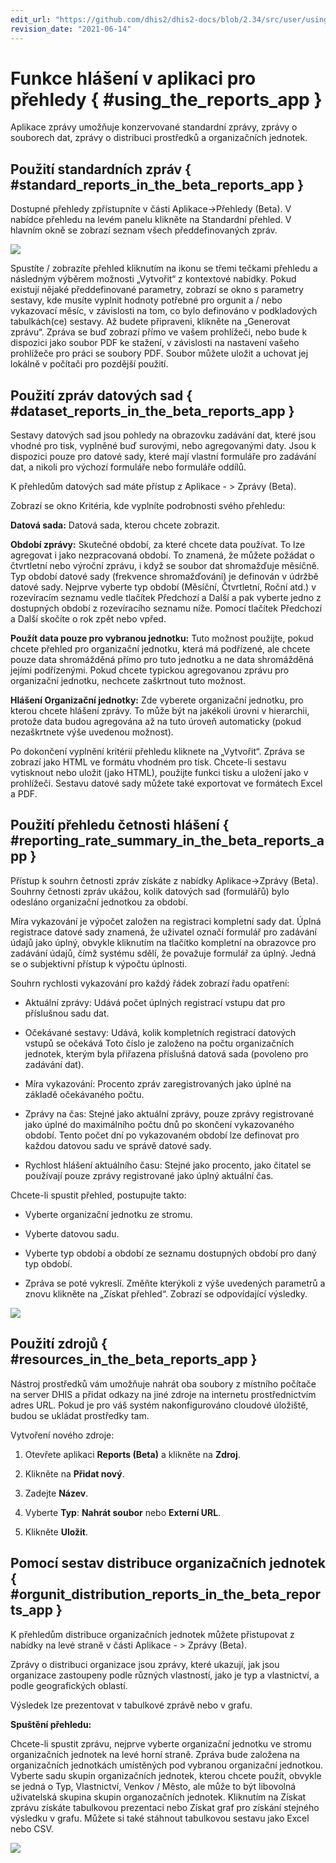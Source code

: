 ```yaml
---
edit_url: "https://github.com/dhis2/dhis2-docs/blob/2.34/src/user/using-reporting-functionality.md"
revision_date: "2021-06-14"
---
```


# Funkce hlášení v aplikaci pro přehledy { #using_the_reports_app }

Aplikace zprávy umožňuje konzervované standardní zprávy, zprávy o souborech dat, zprávy o distribuci prostředků a organizačních jednotek.

## Použití standardních zpráv { #standard_reports_in_the_beta_reports_app }

Dostupné přehledy zpřístupníte v části Aplikace-\>Přehledy (Beta). V nabídce přehledu na levém panelu klikněte na Standardní přehled. V hlavním okně se zobrazí seznam všech předdefinovaných zpráv.

![](resources/images/dhis2UserManual/react_reports_app_standard_reports.png)

Spustíte / zobrazíte přehled kliknutím na ikonu se třemi tečkami přehledu a následným výběrem možnosti „Vytvořit“ z kontextové nabídky. Pokud existují nějaké předdefinované parametry, zobrazí se okno s parametry sestavy, kde musíte vyplnit hodnoty potřebné pro orgunit a / nebo vykazovací měsíc, v závislosti na tom, co bylo definováno v podkladových tabulkách(ce) sestavy. Až budete připraveni, klikněte na „Generovat zprávu“. Zpráva se buď zobrazí přímo ve vašem prohlížeči, nebo bude k dispozici jako soubor PDF ke stažení, v závislosti na nastavení vašeho prohlížeče pro práci se soubory PDF. Soubor můžete uložit a uchovat jej lokálně v počítači pro pozdější použití.

## Použití zpráv datových sad { #dataset_reports_in_the_beta_reports_app }

Sestavy datových sad jsou pohledy na obrazovku zadávání dat, které jsou vhodné pro tisk, vyplněné buď surovými, nebo agregovanými daty. Jsou k dispozici pouze pro datové sady, které mají vlastní formuláře pro zadávání dat, a nikoli pro výchozí formuláře nebo formuláře oddílů.

K přehledům datových sad máte přístup z Aplikace - \> Zprávy (Beta).

Zobrazí se okno Kritéria, kde vyplníte podrobnosti svého přehledu:

**Datová sada:** Datová sada, kterou chcete zobrazit.

**Období zprávy:** Skutečné období, za které chcete data používat. To lze agregovat i jako nezpracovaná období. To znamená, že můžete požádat o čtvrtletní nebo výroční zprávu, i když se soubor dat shromažďuje měsíčně. Typ období datové sady (frekvence shromažďování) je definován v údržbě datové sady. Nejprve vyberte typ období (Měsíční, Čtvrtletní, Roční atd.) v rozevíracím seznamu vedle tlačítek Předchozí a Další a pak vyberte jedno z dostupných období z rozevíracího seznamu níže. Pomocí tlačítek Předchozí a Další skočíte o rok zpět nebo vpřed.

**Použít data pouze pro vybranou jednotku:** Tuto možnost použijte, pokud chcete přehled pro organizační jednotku, která má podřízené, ale chcete pouze data shromážděná přímo pro tuto jednotku a ne data shromážděná jejími podřízenými. Pokud chcete typickou agregovanou zprávu pro organizační jednotku, nechcete zaškrtnout tuto možnost.

**Hlášení Organizační jednotky:** Zde vyberete organizační jednotku, pro kterou chcete hlášení zprávy. To může být na jakékoli úrovni v hierarchii, protože data budou agregována až na tuto úroveň automaticky (pokud nezaškrtnete výše uvedenou možnost).

Po dokončení vyplnění kritérií přehledu kliknete na „Vytvořit“. Zpráva se zobrazí jako HTML ve formátu vhodném pro tisk. Chcete-li sestavu vytisknout nebo uložit (jako HTML), použijte funkci tisku a uložení jako v prohlížeči. Sestavu datové sady můžete také exportovat ve formátech Excel a PDF.

## Použití přehledu četnosti hlášení { #reporting_rate_summary_in_the_beta_reports_app }

Přístup k souhrn četnosti zpráv získáte z nabídky Aplikace-\>Zprávy (Beta). Souhrny četnosti zpráv ukážou, kolik datových sad (formulářů) bylo odesláno organizační jednotkou za období.

Míra vykazování je výpočet založen na registraci kompletní sady dat. Úplná registrace datové sady znamená, že uživatel označí formulář pro zadávání údajů jako úplný, obvykle kliknutím na tlačítko kompletní na obrazovce pro zadávání údajů, čímž systému sdělí, že považuje formulář za úplný. Jedná se o subjektivní přístup k výpočtu úplnosti.

Souhrn rychlosti vykazování pro každý řádek zobrazí řadu opatření:

-   Aktuální zprávy: Udává počet úplných registrací vstupu dat pro příslušnou sadu dat.

-   Očekávané sestavy: Udává, kolik kompletních registrací datových vstupů se očekává Toto číslo je založeno na počtu organizačních jednotek, kterým byla přiřazena příslušná datová sada (povoleno pro zadávání dat).

-   Míra vykazování: Procento zpráv zaregistrovaných jako úplné na základě očekávaného počtu.

-   Zprávy na čas: Stejné jako aktuální zprávy, pouze zprávy registrované jako úplné do maximálního počtu dnů po skončení vykazovaného období. Tento počet dní po vykazovaném období lze definovat pro každou datovou sadu ve správě datové sady.

-   Rychlost hlášení aktuálního času: Stejné jako procento, jako čitatel se používají pouze zprávy registrované jako úplný aktuální čas.

Chcete-li spustit přehled, postupujte takto:

-   Vyberte organizační jednotku ze stromu.
-   Vyberte datovou sadu.

-   Vyberte typ období a období ze seznamu dostupných období pro daný typ období.

-   Zpráva se poté vykreslí. Změňte kterýkoli z výše uvedených parametrů a znovu klikněte na „Získat přehled“. Zobrazí se odpovídající výsledky.

![](resources/images/dhis2UserManual/react_reports_app_reporting_rate_summary.png)

## Použití zdrojů { #resources_in_the_beta_reports_app }

Nástroj prostředků vám umožňuje nahrát oba soubory z místního počítače na server DHIS a přidat odkazy na jiné zdroje na internetu prostřednictvím adres URL. Pokud je pro váš systém nakonfigurováno cloudové úložiště, budou se  ukládat prostředky tam.

Vytvoření nového zdroje:

1.  Otevřete aplikaci **Reports (Beta)** a klikněte na **Zdroj**.

2.  Klikněte na **Přidat nový**.

3.  Zadejte **Název**.

4.  Vyberte **Typ**: **Nahrát soubor** nebo **Externí URL**.

5.  Klikněte **Uložit**.

## Pomocí sestav distribuce organizačních jednotek { #orgunit_distribution_reports_in_the_beta_reports_app }

K přehledům distribuce organizačních jednotek můžete přistupovat z nabídky na levé straně v části Aplikace - \> Zprávy (Beta).

Zprávy o distribuci organizace jsou zprávy, které ukazují, jak jsou organizace zastoupeny podle různých vlastností, jako je typ a vlastnictví, a podle geografických oblastí.

Výsledek lze prezentovat v tabulkové zprávě nebo v grafu.

**Spuštění přehledu:**

Chcete-li spustit zprávu, nejprve vyberte organizační jednotku ve stromu organizačních jednotek na levé horní straně. Zpráva bude založena na organizačních jednotkách umístěných pod vybranou organizační jednotkou. Vyberte sadu skupin organizačních jednotek, kterou chcete použít, obvykle se jedná o Typ, Vlastnictví, Venkov / Město, ale může to být libovolná uživatelská skupina skupin organozačních jednotek. Kliknutím na Získat zprávu získáte tabulkovou prezentaci nebo Získat graf pro získání stejného výsledku v grafu. Můžete si také stáhnout tabulkovou sestavu jako Excel nebo CSV.

![](resources/images/dhis2UserManual/react_reports_app_org_unit_dist.png)
